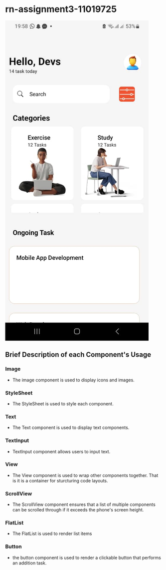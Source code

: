 # rn-assignment3-11019725

![Screenhot of app](appScreenshot.jpg)

## Brief Description of each Component's Usage

### Image

- The image component is used to display icons and images.

### StyleSheet

- The StyleSheet is used to style each component.

### Text

- The Text component is used to display text components.

### TextInput

- TextInput component allows users to input text.

### View

- The View component is used to wrap other components together. That is it is a container for sturcturing code layouts.

### ScrollView

- The ScrollView component ensures that a list of multiple components can be scrolled through if it exceeds the phone's screen height.

### FlatList

- The FlatList is used to render list items

### Button

- the button component is used to render a clickable button that performs an addition task.
